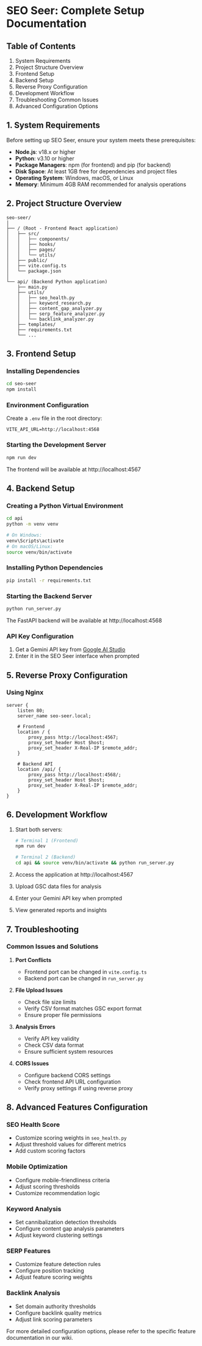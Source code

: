 
# SEO Seer: Complete Setup Documentation

## Table of Contents
1. System Requirements
2. Project Structure Overview
3. Frontend Setup
4. Backend Setup
5. Reverse Proxy Configuration
6. Development Workflow
7. Troubleshooting Common Issues
8. Advanced Configuration Options

## 1. System Requirements

Before setting up SEO Seer, ensure your system meets these prerequisites:

- **Node.js**: v18.x or higher
- **Python**: v3.10 or higher
- **Package Managers**: npm (for frontend) and pip (for backend)
- **Disk Space**: At least 1GB free for dependencies and project files
- **Operating System**: Windows, macOS, or Linux
- **Memory**: Minimum 4GB RAM recommended for analysis operations

## 2. Project Structure Overview

```
seo-seer/
│
├── / (Root - Frontend React application)
│   ├── src/
│   │   ├── components/
│   │   ├── hooks/
│   │   ├── pages/
│   │   └── utils/
│   ├── public/
│   ├── vite.config.ts
│   └── package.json
│
└── api/ (Backend Python application)
    ├── main.py
    ├── utils/
    │   ├── seo_health.py
    │   ├── keyword_research.py
    │   ├── content_gap_analyzer.py
    │   ├── serp_feature_analyzer.py
    │   └── backlink_analyzer.py
    ├── templates/
    ├── requirements.txt
    └── ...
```

## 3. Frontend Setup

### Installing Dependencies
```bash
cd seo-seer
npm install
```

### Environment Configuration
Create a `.env` file in the root directory:
```
VITE_API_URL=http://localhost:4568
```

### Starting the Development Server
```bash
npm run dev
```

The frontend will be available at http://localhost:4567

## 4. Backend Setup

### Creating a Python Virtual Environment
```bash
cd api
python -m venv venv

# On Windows:
venv\Scripts\activate
# On macOS/Linux:
source venv/bin/activate
```

### Installing Python Dependencies
```bash
pip install -r requirements.txt
```

### Starting the Backend Server
```bash
python run_server.py
```

The FastAPI backend will be available at http://localhost:4568

### API Key Configuration
1. Get a Gemini API key from [Google AI Studio](https://makersuite.google.com/app/apikey)
2. Enter it in the SEO Seer interface when prompted

## 5. Reverse Proxy Configuration

### Using Nginx
```nginx
server {
    listen 80;
    server_name seo-seer.local;

    # Frontend
    location / {
        proxy_pass http://localhost:4567;
        proxy_set_header Host $host;
        proxy_set_header X-Real-IP $remote_addr;
    }

    # Backend API
    location /api/ {
        proxy_pass http://localhost:4568/;
        proxy_set_header Host $host;
        proxy_set_header X-Real-IP $remote_addr;
    }
}
```

## 6. Development Workflow

1. Start both servers:
   ```bash
   # Terminal 1 (Frontend)
   npm run dev

   # Terminal 2 (Backend)
   cd api && source venv/bin/activate && python run_server.py
   ```

2. Access the application at http://localhost:4567
3. Upload GSC data files for analysis
4. Enter your Gemini API key when prompted
5. View generated reports and insights

## 7. Troubleshooting

### Common Issues and Solutions

1. **Port Conflicts**
   - Frontend port can be changed in `vite.config.ts`
   - Backend port can be changed in `run_server.py`

2. **File Upload Issues**
   - Check file size limits
   - Verify CSV format matches GSC export format
   - Ensure proper file permissions

3. **Analysis Errors**
   - Verify API key validity
   - Check CSV data format
   - Ensure sufficient system resources

4. **CORS Issues**
   - Configure backend CORS settings
   - Check frontend API URL configuration
   - Verify proxy settings if using reverse proxy

## 8. Advanced Features Configuration

### SEO Health Score
- Customize scoring weights in `seo_health.py`
- Adjust threshold values for different metrics
- Add custom scoring factors

### Mobile Optimization
- Configure mobile-friendliness criteria
- Adjust scoring thresholds
- Customize recommendation logic

### Keyword Analysis
- Set cannibalization detection thresholds
- Configure content gap analysis parameters
- Adjust keyword clustering settings

### SERP Features
- Customize feature detection rules
- Configure position tracking
- Adjust feature scoring weights

### Backlink Analysis
- Set domain authority thresholds
- Configure backlink quality metrics
- Adjust link scoring parameters

For more detailed configuration options, please refer to the specific feature documentation in our wiki.

